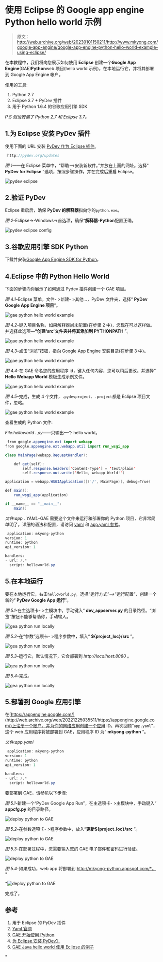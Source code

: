 # 使用 Eclipse 的 Google app engine Python hello world 示例

> 原文：<http://web.archive.org/web/20230101150211/http://www.mkyong.com/google-app-engine/google-app-engine-python-hello-world-example-using-eclipse/>

在本教程中，我们将向您展示如何使用 **Eclipse** 创建一个**Google App Engine**(GAE)**Python**web 项目(hello world 示例)，在本地运行它，并将其部署到 Google App Engine 帐户。

使用的工具:

1.  Python 2.7
2.  Eclipse 3.7 + PyDev 插件
3.  用于 Python 1.6.4 的谷歌应用引擎 SDK

*P.S 假设安装了 Python 2.7 和 Eclipse 3.7。*

## 1.为 Eclipse 安装 PyDev 插件

使用下面的 URL 安装 [PyDev 作为 Eclipse 插件](http://web.archive.org/web/20221225035511/http://pydev.org/)。

```java
 http://pydev.org/updates 
```

*图 1*——在 Eclipse 菜单中，“帮助—>安装新软件。”并放在上面的网址。选择“ **PyDev for Eclipse** ”选项，按照步骤操作，并在完成后重启 Eclipse。

![pydev eclipse](img/da80d8c0491ec107f95fcf7179975e61.png "python-gae-pydev-eclipse")

## 2.验证 PyDev

Eclipse 重启后，确保 **PyDev 的解释器**指向你的`python.exe`。

*图 2*-Eclipse->-Windows->首选项，确保“**解释器-Python**配置正确。

![pydev eclipse config](img/32210c80a6c62a40131a4022dbcfe0ca.png "python-gae-pydev-eclipse-config")

## 3.谷歌应用引擎 SDK Python

下载并安装[Google App Engine SDK for Python](http://web.archive.org/web/20221225035511/https://developers.google.com/appengine/downloads#Google_App_Engine_SDK_for_Python)。

## 4.Eclipse 中的 Python Hello World

下面的步骤向你展示了如何通过 Pydev 插件创建一个 GAE 项目。

*图 4.1*–Eclipse 菜单，文件- >新建- >其他…，PyDev 文件夹，选择“ **PyDev Google App Engine 项目**”。

![gae python hello world example](img/90fc5ef49dea02ccf42d4c4dcd92a783.png "gae-eclipse-python-hello-world-1")

*图 4.2*–键入项目名称，如果解释器尚未配置(在步骤 2 中)，您现在可以这样做。并选择此选项—**“创建‘src’文件夹并将其添加到 PYTHONPATH** ”。

![gae python hello world example](img/36e8a1d7b885125b7edff28e000fd6e4.png "gae-eclipse-python-hello-world-2")

*图 4.3*–点击“浏览”按钮，指向 Google App Engine 安装目录(在步骤 3 中)。

![gae python hello world example](img/a177a3b93638b819b2ff09d73a9402e3.png "gae-eclipse-python-hello-world-3")

*图 4.4*–在 GAE 命名您的应用程序 id，键入任何内容，您可以稍后更改。并选择“ **Hello Webapp World** 模板生成示例文件。

![gae python hello world example](img/b2be4da35329debfd635c01747b08c6d.png "gae-eclipse-python-hello-world-4")

*图 4.5*–完成，生成 4 个文件，`.pydevproject`、`.project`都是 Eclipse 项目文件，忽略。

![gae python hello world example](img/35068573a11bc2572856351f11adffe5.png "gae-eclipse-python-hello-world-5")

查看生成的 Python 文件:

*File:helloworld . py*——只输出一个 hello world。

```java
 from google.appengine.ext import webapp
from google.appengine.ext.webapp.util import run_wsgi_app

class MainPage(webapp.RequestHandler):

    def get(self):
        self.response.headers['Content-Type'] = 'text/plain'
        self.response.out.write('Hello, webapp World!')

application = webapp.WSGIApplication([('/', MainPage)], debug=True)

def main():
    run_wsgi_app(application)

if __name__ == "__main__":
    main() 
```

*文件:app . YAML*–GAE 需要这个文件来运行和部署你的 Python 项目，它非常简单明了，详细的语法和配置，请访问 [yaml](http://web.archive.org/web/20221225035511/http://www.yaml.org/) 和 [app.yaml 参考](http://web.archive.org/web/20221225035511/https://developers.google.com/appengine/docs/python/config/appconfig)。

```java
 application: mkyong-python
version: 1
runtime: python
api_version: 1

handlers:
- url: /.*
  script: helloworld.py 
```

## 5.在本地运行

要在本地运行它，右击`helloworld.py`，选择“运行方式”—>“运行配置”，创建一个新的“ **PyDev Google App 运行**”。

*图 5.1*-在主选项卡- >主模块中，手动键入“ **dev_appserver.py** 的目录路径。“浏览”按钮不能够帮助你，手动输入。

![gea python run locally](img/270194289f835a3806724084d169bab7.png "gae-eclipse-python-hello-world-run-1")

*图 5.2*–在“参数”选项卡- >程序参数中，填入“ **${project_loc}/src** ”。

![gea python run locally](img/6911256865e505bd594e5ce04f523b4a.png "gae-eclipse-python-hello-world-run-2")

*图 5.3*–运行它。默认情况下，它会部署到 *http://localhost:8080* 。

![gea python run locally](img/50eeb66772a69ad4947f3aa6a08c9600.png "gae-eclipse-python-hello-world-run-3")

*图 5.4*–完成。

![gea python run locally](img/23445045d952816a4e5daec0f2dcde78.png "gae-eclipse-python-hello-world-run-4")

## 5.部署到 Google 应用引擎

在[https://appengine.google.com/](http://web.archive.org/web/20221225035511/https://appengine.google.com/)上注册一个账户，并为你的网络应用创建一个应用 ID。再次回顾“`app.yaml`”，这个 web 应用程序将被部署到 GAE，应用程序 ID 为“ **mkyong-python** ”。

*文件:app.yaml*

```java
 application: mkyong-python
version: 1
runtime: python
api_version: 1

handlers:
- url: /.*
  script: helloworld.py 
```

要部署到 GAE，请参见以下步骤:

*图 5.1*-新建一个“PyDev Google App Run”，在主选项卡- >主模块中，手动键入“ **appcfg.py** 的目录路径。

![deploy python to GAE](img/a6b1ba4b69db4425f2d9d88a5b95e6ce.png "gae-eclipse-python-hello-world-deploy-1")

*图 5.2*–在参数选项卡- >程序参数中，放入“**更新${project_loc}/src** ”。

![deploy python to GAE](img/fd0b1524d2269be4e9aaaaf7dcf415d3.png "gae-eclipse-python-hello-world-deploy-2")

*图 5.3*–在部署过程中，您需要输入您的 GAE 电子邮件和密码进行验证。

![deploy python to GAE](img/e8e92a60985005ec0898889e57325669.png "gae-eclipse-python-hello-world-deploy-3")

*图 5.4*-如果成功，web app 将部署到 http://mkyong-python.appspot.com/*。*

*![deploy python to GAE](img/a90e9d473cbf3dc3fa551b43f79057b4.png "gae-eclipse-python-hello-world-deploy-4")

完成了。

## 参考

1.  用于 Eclipse 的 PyDev 插件
2.  [Yaml 官网](http://web.archive.org/web/20221225035511/http://www.yaml.org/)
3.  [GAE 开始使用 Python](http://web.archive.org/web/20221225035511/https://developers.google.com/appengine/docs/python/gettingstarted/)
4.  [为 Eclipse 安装 PyDev】](http://web.archive.org/web/20221225035511/https://developers.google.com/appengine/articles/eclipse)
5.  [GAE Java hello world 使用 Eclipse 的例子](http://web.archive.org/web/20221225035511/http://www.mkyong.com/google-app-engine/google-app-engine-hello-world-example-using-eclipse/)

<input type="hidden" id="mkyong-current-postId" value="10787">*